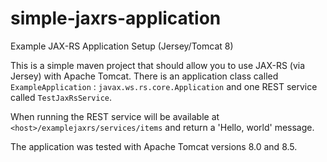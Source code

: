 # simple-jaxrs-application
Example JAX-RS Application Setup (Jersey/Tomcat 8)

This is a simple maven project that should allow you to use JAX-RS (via Jersey) with Apache Tomcat.  There is an application class called `ExampleApplication` : `javax.ws.rs.core.Application` and one REST service called `TestJaxRsService`.

When running the REST service will be available at `<host>/examplejaxrs/services/items` and return a 'Hello, world' message. 

The application was tested with Apache Tomcat versions 8.0 and 8.5.

